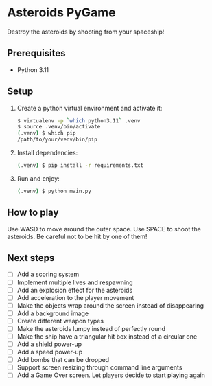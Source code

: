 # Asteroids PyGame

Destroy the asteroids by shooting from your spaceship!

## Prerequisites

- Python 3.11

## Setup

1. Create a python virtual environment and activate it:

    ```bash
    $ virtualenv -p `which python3.11` .venv
    $ source .venv/bin/activate
    (.venv) $ which pip
    /path/to/your/venv/bin/pip
    ```

2. Install dependencies:

    ```bash
    (.venv) $ pip install -r requirements.txt
    ```

3. Run and enjoy:

    ```bash
    (.venv) $ python main.py
    ```

## How to play

Use WASD to move around the outer space. Use SPACE to shoot the asteroids. Be careful not to be hit by one of them!

## Next steps

- [ ] Add a scoring system
- [ ] Implement multiple lives and respawning
- [ ] Add an explosion effect for the asteroids
- [ ] Add acceleration to the player movement
- [ ] Make the objects wrap around the screen instead of disappearing
- [ ] Add a background image
- [ ] Create different weapon types
- [ ] Make the asteroids lumpy instead of perfectly round
- [ ] Make the ship have a triangular hit box instead of a circular one
- [ ] Add a shield power-up
- [ ] Add a speed power-up
- [ ] Add bombs that can be dropped
- [ ] Support screen resizing through command line arguments
- [ ] Add a Game Over screen. Let players decide to start playing again
